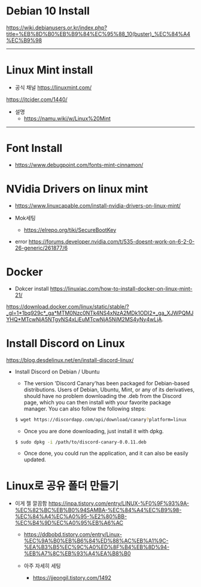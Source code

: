 # Debian 10 Install

https://wiki.debianusers.or.kr/index.php?title=%EB%8D%B0%EB%B9%84%EC%95%88_10(buster)_%EC%84%A4%EC%B9%98

<hr>

# Linux Mint install

- 공식 채널 https://linuxmint.com/

https://itcider.com/1440/

- 설명
  - https://namu.wiki/w/Linux%20Mint

<hr>

# Font Install

- https://www.debugpoint.com/fonts-mint-cinnamon/


# NVidia Drivers on linux mint

- https://www.linuxcapable.com/install-nvidia-drivers-on-linux-mint/

- Mok세팅

  - https://elrepo.org/tiki/SecureBootKey

- error https://forums.developer.nvidia.com/t/535-doesnt-work-on-6-2-0-26-generic/261877/6

# Docker 

- Dokcer install https://linuxiac.com/how-to-install-docker-on-linux-mint-21/

https://download.docker.com/linux/static/stable/?_gl=1*1bq929c*_ga*MTM0Nzc0NTk4NS4xNzA2MDk1ODI2*_ga_XJWPQMJYHQ*MTcwNjA5NTgyNS4xLjEuMTcwNjA5NjM2MS4yNy4wLjA.

# Install Discord on Linux


https://blog.desdelinux.net/en/install-discord-linux/

- Install Discord on Debian / Ubuntu

  - The version 'Discord Canary'has been packaged for Debian-based distributions. Users of Debian, Ubuntu, Mint, or any of its derivatives, should have no problem downloading the .deb from the Discord page, which you can then install with your favorite package manager. You can also follow the following steps:

  ```bash
  $ wget https://discordapp.com/api/download/canary?platform=linux
  ```

  - Once you are done downloading, just install it with dpkg.

  ```bash
  $ sudo dpkg -i /path/to/discord-canary-0.0.11.deb
  ```

  - Once done, you could run the application, and it can also be easily updated.
 

# Linux로 공유 폴더 만들기 

- 이게 젤 깔끔함 https://inpa.tistory.com/entry/LINUX-%F0%9F%93%9A-%EC%82%BC%EB%B0%94SAMBA-%EC%84%A4%EC%B9%98-%EC%84%A4%EC%A0%95-%E2%80%BB-%EC%B4%9D%EC%A0%95%EB%A6%AC

  - https://ddbobd.tistory.com/entry/Linux-%EC%9A%B0%EB%B6%84%ED%88%AC%EB%A1%9C-%EA%B3%B5%EC%9C%A0%ED%8F%B4%EB%8D%94-%EB%A7%8C%EB%93%A4%EA%B8%B0
 
  - 아주 자세히 세팅
    - https://jjeongil.tistory.com/1492
